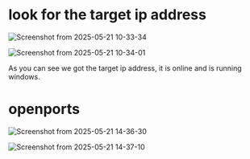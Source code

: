 # look for the target ip address

![Screenshot from 2025-05-21 10-33-34](https://github.com/user-attachments/assets/c67dcc95-eab3-4a14-918c-f58b520a0f2c)

![Screenshot from 2025-05-21 10-34-01](https://github.com/user-attachments/assets/c7a7adae-2d80-49ca-ae6c-3c7ee790974e)

As you can see we got the target ip address, it is online and is running windows.

# openports

![Screenshot from 2025-05-21 14-36-30](https://github.com/user-attachments/assets/2392e759-b2f9-4d0a-b871-e7229dadbe57)

![Screenshot from 2025-05-21 14-37-10](https://github.com/user-attachments/assets/aa789000-04a6-430d-9def-89295da50ae0)
